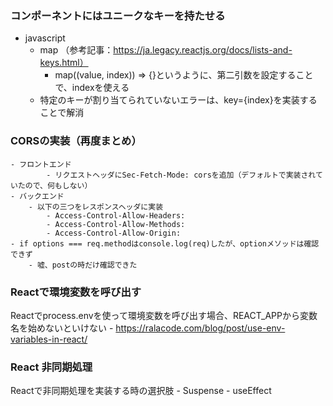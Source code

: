 ### コンポーネントにはユニークなキーを持たせる
- javascript
    - map （参考記事：https://ja.legacy.reactjs.org/docs/lists-and-keys.html）
        - map((value, index)) => {}というように、第二引数を設定することで、indexを使える
    - 特定のキーが割り当てられていないエラーは、key={index}を実装することで解消

### CORSの実装（再度まとめ）
    - フロントエンド
            - リクエストヘッダにSec-Fetch-Mode: corsを追加（デフォルトで実装されていたので、何もしない）
    - バックエンド
        - 以下の三つをレスポンスヘッダに実装
            - Access-Control-Allow-Headers:
            - Access-Control-Allow-Methods:
            - Access-Control-Allow-Origin:
    - if options === req.methodはconsole.log(req)したが、optionメソッドは確認できず
        - 嘘、postの時だけ確認できた

### Reactで環境変数を呼び出す
Reactでprocess.envを使って環境変数を呼び出す場合、REACT_APPから変数名を始めないといけない
    - https://ralacode.com/blog/post/use-env-variables-in-react/

### React 非同期処理
Reactで非同期処理を実装する時の選択肢
    - Suspense
    - useEffect

